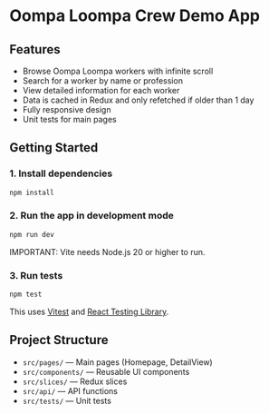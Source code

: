 # Oompa Loompa Crew Demo App

## Features

- Browse Oompa Loompa workers with infinite scroll
- Search for a worker by name or profession
- View detailed information for each worker
- Data is cached in Redux and only refetched if older than 1 day
- Fully responsive design
- Unit tests for main pages

## Getting Started

### 1. Install dependencies

```sh
npm install
```

### 2. Run the app in development mode

```sh
npm run dev
```

IMPORTANT: Vite needs Node.js 20 or higher to run.

### 3. Run tests

```sh
npm test
```

This uses [Vitest](https://vitest.dev/) and [React Testing Library](https://testing-library.com/docs/react-testing-library/intro/).

## Project Structure

- `src/pages/` — Main pages (Homepage, DetailView)
- `src/components/` — Reusable UI components
- `src/slices/` — Redux slices
- `src/api/` — API functions
- `src/tests/` — Unit tests

